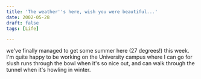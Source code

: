 ```yaml
---
title: 'The weather''s here, wish you were beautiful...'
date: 2002-05-28
draft: false
tags: [Life]

---
```


we've finally managed to get some summer here (27 degrees!) this week. I'm quite happy to be working on the University campus where I can go for slush runs through the bowl when it's so nice out, and can walk through the tunnel when it's howling in winter.
